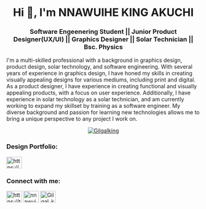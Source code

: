 <h1 align="center">Hi 👋, I'm NNAWUIHE KING AKUCHI</h1>

<h3 align="center">Software Engeenering Student || Junior Product Designer(UX/UI) || Graphics Designer || Solar Technician || Bsc. Physics</h3>

I'm a multi-skilled professional with a background in graphics design, product design, solar technology, and software engineering. With several years of experience in graphics design, I have honed my skills in creating visually appealing designs for various mediums, including print and digital. As a product designer, I have experience in creating functional and visually appealing products, with a focus on user experience. Additionally, I have experience in solar technology as a solar technician, and am currently working to expand my skillset by training as a software engineer. My diverse background and passion for learning new technologies allows me to bring a unique perspective to any project I work on.

<p align="center"> <a href="https://github.com/ryo-ma/github-profile-trophy"><img src="https://github-profile-trophy.vercel.app/?username=Gilgalking" alt="Gilgalking" /></a> </p>

<h3 align="left">Design Portfolio:</h3>
<a href="https://www.behance.net/https://www.behance.net/nnawuiheking" target="blank"><img align="center" src="https://raw.githubusercontent.com/rahuldkjain/github-profile-readme-generator/master/src/images/icons/Social/behance.svg" alt="https://www.behance.net/nnawuiheking" height="30" width="40" /></a>

<h3 align="left">Connect with me:</h3>
<p align="left">
<a href="https://twitter.com/https://twitter.com/gilgalking?t=wvammjwu0mx0mg9whr24mg&s=09" target="blank"><img align="center" src="https://raw.githubusercontent.com/rahuldkjain/github-profile-readme-generator/master/src/images/icons/Social/twitter.svg" alt="https://twitter.com/gilgalking?t=wvammjwu0mx0mg9whr24mg&s=09" height="30" width="40" /></a>
<a href="https://www.linkedin.com/in/nnawuihe-king-akuchi" target="blank"><img align="center" src="https://raw.githubusercontent.com/rahuldkjain/github-profile-readme-generator/master/src/images/icons/Social/linked-in-alt.svg" alt="nnawuihe-king-akuchi" height="30" width="40" /></a>
<a href="https://instagram.com/Gilgal_king" target="blank"><img align="center" src="https://raw.githubusercontent.com/rahuldkjain/github-profile-readme-generator/master/src/images/icons/Social/instagram.svg" alt="Gilgal_king" height="30" width="40" /></a>
</p>
